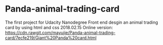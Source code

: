 # Panda-animal-trading-card
The first project for Udacity Nanodegree Front end 
desgin an animal trading card by using html and css 
2018.02.15
Online version: https://cdn.rawgit.com/mayujie/Panda-animal-trading-card/7ecfe219/Giant%20Panda%20card.html
